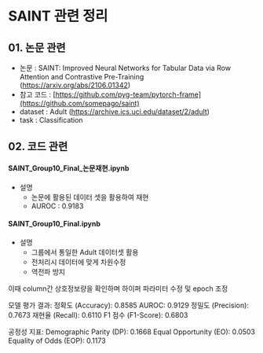# SAINT 관련 정리

## 01. 논문 관련

- 논문 : SAINT: Improved Neural Networks for Tabular Data via Row Attention and Contrastive Pre-Training   (https://arxiv.org/abs/2106.01342)
- 참고 코드 : [https://github.com/pyg-team/pytorch-frame](https://github.com/somepago/saint)
- dataset : Adult (https://archive.ics.uci.edu/dataset/2/adult)
- task : Classification



## 02. 코드 관련

#### SAINT_Group10_Final_논문재현.ipynb

- 설명
  - 논문에 활용된 데이터 셋을 활용하여 재현
  - AUROC : 0.9183



#### SAINT_Group10_Final.ipynb

- 설명
  - 그룹에서 통일한 Adult 데이터셋 활용
  - 전처리시 데이터에 맞게 차원수정
  - 역전파 방지

이때 column간 상호정보량을 확인하며 하이퍼 파라미터 수정 및 epoch 조정

모델 평가 결과:
정확도 (Accuracy): 0.8585
AUROC: 0.9129
정밀도 (Precision): 0.7673
재현율 (Recall): 0.6110
F1 점수 (F1-Score): 0.6803

공정성 지표:
Demographic Parity (DP): 0.1668
Equal Opportunity (EO): 0.0503
Equality of Odds (EOP): 0.1173
